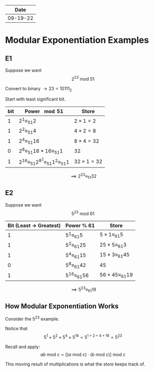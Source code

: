 | Date     |
| -------- |
| 09-19-22 |

# Modular Exponentiation Examples
## E1
Suppose we want 
$$
2^{23} \text{ mod } 51
$$

Convert to binary $\to 23 = 10111_2$

Start with least significant bit.

| bit | Power $\mod{51}$                                             | Store              |
| --- | ------------------------------------------------------------ | ------------------ |
| 1   | $2^1 \equiv_{51} 2$                                          | $2\times 1=2$      |
| 1   | $2^2 \equiv_{51} 4$                                          | $4\times 2=8$      |
| 1   | $2^4 \equiv_{51} 16$                                         | $8\times 4=32$     |
| 0   | $2^8 \equiv_{51} 16 * 16 \equiv_{51} 1$                      | 32                 |
| 1   | $2^{16} \equiv_{51} 2^{8^{2}} \equiv_{51} 1^2 \equiv_{51} 1$ | $32 \times 1 = 32$ |

$$\implies 2^{23} \equiv_{51} 32$$


## E2
Suppose we want 
$$
5^{23} \text{ mod } 61
$$

| Bit (Least $\to$ Greatest) | Power $\%\ 61$          | Store                        |
| -------------------------- | ----------------------- | ---------------------------- |
| 1                          | $5^1 \equiv_{61} 5$     | $5\times 1 \equiv_{61} 5$    |
| 1                          | $5^2 \equiv_{61} 25$    | $25 \times 5 \equiv_{61} 3$  |
| 1                          | $5^4 \equiv_{61} 15$    | $15 \times 3 \equiv_{61} 45$ |
| 0                          | $5^8 \equiv_{61} 42$    | $45$                         | 
| 1                          | $5^{16} \equiv_{61} 56$ | $56 \times 45 \equiv_{61} 19$                             |

$$
\implies 5^{23} \equiv_{61} 19 
$$

## How Modular Exponentiation Works

Consider the $5^{23}$ example.

Notice that
$$
5^{1} \times 5^{2} \times 5^{4} \times 5^{16} = 5^{1+2+4+16} = 5^{23}
$$

Recall and apply:
$$
ab\text{ mod } c = \biggr[(a\text{ mod } c)\cdot(b\text{ mod } c)\biggr] \text{ mod } c 
$$

This moving result of multiplications is what the *store* keeps track of. 

<!--
% just something i was thinking about
$$
(1+1)^n = \sum_{k=0}^n \binom{n}{k}1^k1^{n-k} = 2^n
$$
-->